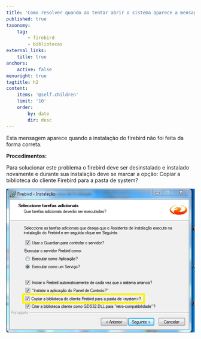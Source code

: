 ```yaml
---
title: 'Como resolver quando ao tentar abrir o sistema aparece a mensagem As bibliotecas dinâmicas  fbclient.dll ou fbclient20.dll não foram encontradas no sistema'
published: true
taxonomy:
    tag:
        - firebird
        - bibliotecas
external_links:
    title: true
anchors:
    active: false
menuright: true
tagtitle: h2
content:
    items: '@self.children'
    limit: '10'
    order:
        by: date
        dir: desc
---
```


Esta mensagem aparece quando a instalação do firebird não foi feita da forma correta.

**Procedimentos:**

Para solucionar este problema o firebird deve ser desinstalado e instalado novamente e durante sua instalação deve se marcar a opção: Copiar a biblioteca do cliente Firebird para a pasta de system?

![Firebird Bibliotecas ](Firebird%20Biblioteca.PNG)